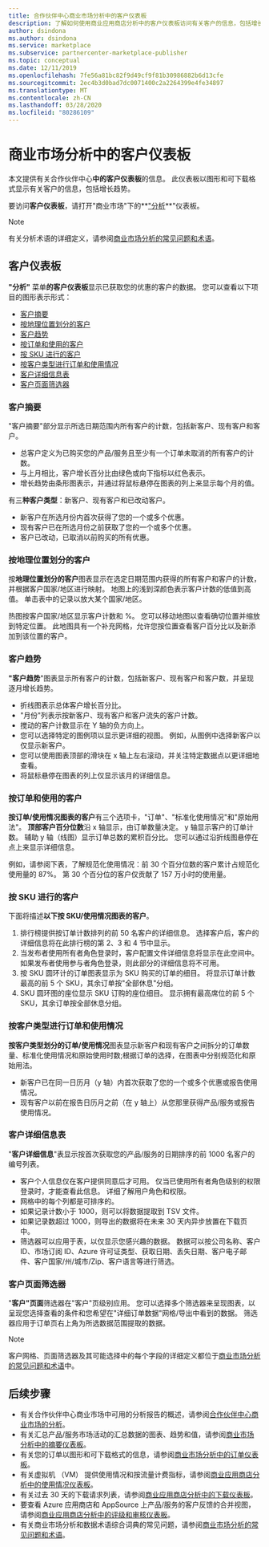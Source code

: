 ```yaml
---
title: 合作伙伴中心商业市场分析中的客户仪表板
description: 了解如何使用商业应用商店分析中的客户仪表板访问有关客户的信息，包括增长趋势。
author: dsindona
ms.author: dsindona
ms.service: marketplace
ms.subservice: partnercenter-marketplace-publisher
ms.topic: conceptual
ms.date: 12/11/2019
ms.openlocfilehash: 7fe56a81bc82f9d49cf9f81b30986882b6d13cfe
ms.sourcegitcommit: 2ec4b3d0bad7dc0071400c2a2264399e4fe34897
ms.translationtype: MT
ms.contentlocale: zh-CN
ms.lasthandoff: 03/28/2020
ms.locfileid: "80286109"
---
```

# <a name="customer-dashboard-in-commercial-marketplace-analytics"></a>商业市场分析中的客户仪表板

本文提供有关合作伙伴中心**中的客户仪表板**的信息。 此仪表板以图形和可下载格式显示有关客户的信息，包括增长趋势。

要访问**客户仪表板**，请打开"商业市场"下的**["分析](https://partner.microsoft.com/dashboard/commercial-marketplace/analytics/summary)**"仪表板。

>[!NOTE]
> 有关分析术语的详细定义，请参阅[商业市场分析的常见问题和术语](./faq-terminology.md)。

## <a name="customer-dashboard"></a>客户仪表板

**"分析"** 菜单**的客户仪表板**显示已获取您的优惠的客户的数据。 您可以查看以下项目的图形表示形式：

- [客户摘要](#customer-summary)
- [按地理位置划分的客户](#customer-by-geography)
- [客户趋势](#customer-trends)
- [按订单和使用的客户](#customers-by-orders-and-usage)
- [按 SKU 进行的客户](#customers-by-skus)
- [按客户类型进行订单和使用情况](#orders-and-usage-by-customer-type)
- [客户详细信息表](#customer-details-table)
- [客户页面筛选器](#customer-page-filters)

### <a name="customer-summary"></a>客户摘要

"客户摘要"部分显示所选日期范围内所有客户的计数，包括新客户、现有客户和客户。

- 总客户定义为已购买您的产品/服务且至少有一个订单未取消的所有客户的计数。
- 与上月相比，客户增长百分比由绿色或向下指标以红色表示。
- 增长趋势由条形图表示，并通过将鼠标悬停在图表的列上来显示每个月的值。

有三**种客户类型**：新客户、现有客户和已改动客户。

- 新客户在所选月份内首次获得了您的一个或多个优惠。
- 现有客户已在所选月份之前获取了您的一个或多个优惠。
- 客户已改动，已取消以前购买的所有优惠。

### <a name="customer-by-geography"></a>按地理位置划分的客户

按**地理位置划分的客户**图表显示在选定日期范围内获得的所有客户和客户的计数，并根据客户国家/地区进行映射。 地图上的浅到深颜色表示客户计数的低值到高值。 单击表中的记录以放大某个国家/地区。

热图按客户国家/地区显示客户计数和 %。 您可以移动地图以查看确切位置并缩放到特定位置。 此地图具有一个补充网格，允许您按位置查看客户百分比以及新添加到该位置的客户。

### <a name="customer-trends"></a>客户趋势

**"客户趋势**"图表显示所有客户的计数，包括新客户、现有客户和客户数，并呈现逐月增长趋势。

- 折线图表示总体客户增长百分比。
- "月份"列表示按新客户、现有客户和客户流失的客户计数。
- 搅动的客户计数显示在 Y 轴的负方向上。
- 您可以选择特定的图例项以显示更详细的视图。 例如，从图例中选择新客户以仅显示新客户。
- 您可以使用图表顶部的滑块在 x 轴上左右滚动，并关注特定数据点以更详细地查看。
- 将鼠标悬停在图表的列上仅显示该月的详细信息。

### <a name="customers-by-orders-and-usage"></a>按订单和使用的客户

**按订单/使用情况图表的客户**有三个选项卡，"订单"、"标准化使用情况"和"原始用法"。 **顶部客户百分位数**沿 x 轴显示，由订单数量决定。 y 轴显示客户的订单计数。 辅助 y 轴（线图）显示订单总数的累积百分比。 您可以通过沿折线图悬停在点上来显示详细信息。

例如，请参阅下表，了解规范化使用情况：前 30 个百分位数的客户累计占规范化使用量的 87%。 第 30 个百分位的客户仅贡献了 157 万小时的使用量。

### <a name="customers-by-skus"></a>按 SKU 进行的客户

下面将描述**以下按 SKU/使用情况图表的客户**。

1. 排行榜提供按订单计数排列的前 50 名客户的详细信息。 选择客户后，客户的详细信息将在此排行榜的第 2、3 和 4 节中显示。
2. 当发布者使用所有者角色登录时，客户配置文件详细信息将显示在此空间中。 如果发布者使用参与者角色登录，则此部分的详细信息将不可用。
3. 按 SKU 圆环计的订单图表显示为 SKU 购买的订单的细目。 将显示订单计数最高的前 5 个 SKU，其余订单按"全部休息"分组。
4. SKU 圆环图的座位显示 SKU 订购的座位细目。 显示拥有最高席位的前 5 个 SKU，其余订单按全部休息分组。

### <a name="orders-and-usage-by-customer-type"></a>按客户类型进行订单和使用情况

**按客户类型划分的订单/使用情况**图表显示新客户和现有客户之间拆分的订单数量、标准化使用情况和原始使用时数;根据订单的选择，在图表中分别规范化和原始用法。

- 新客户已在同一日历月（y 轴）内首次获取了您的一个或多个优惠或报告使用情况。
- 现有客户以前在报告日历月之前（在 y 轴上）从您那里获得产品/服务或报告使用情况。

### <a name="customer-details-table"></a>客户详细信息表

"**客户详细信息**"表显示按首次获取您的产品/服务的日期排序的前 1000 名客户的编号列表。

- 客户个人信息仅在客户提供同意后才可用。 仅当已使用所有者角色级别的权限登录时，才能查看此信息。 详细了解用户角色和权限。
- 网格中的每个列都是可排序的。
- 如果记录计数小于 1000，则可以将数据提取到 TSV 文件。
- 如果记录数超过 1000，则导出的数据将在未来 30 天内异步放置在下载页中。
- 筛选器可以应用于表，以仅显示您感兴趣的数据。 数据可以按公司名称、客户 ID、市场订阅 ID、Azure 许可证类型、获取日期、丢失日期、客户电子邮件、客户国家/州/城市/Zip、客户语言等进行筛选。

### <a name="customer-page-filters"></a>客户页面筛选器

"**客户"页面**筛选器在"客户"页级别应用。 您可以选择多个筛选器来呈现图表，以呈现您选择查看的条件和您希望在"详细订单数据"网格/导出中看到的数据。 筛选器应用于订单页右上角为所选数据范围提取的数据。

>[!NOTE]
> 客户网格、页面筛选器及其可能选择中的每个字段的详细定义都位于[商业市场分析的常见问题和术语](./faq-terminology.md)中。

## <a name="next-steps"></a>后续步骤

- 有关合作伙伴中心商业市场中可用的分析报告的概述，请参阅[合作伙伴中心商业市场的分析](./analytics.md)。
- 有关汇总产品/服务市场活动的汇总数据的图表、趋势和值，请参阅[商业市场分析中的摘要仪表板](./summary-dashboard.md)。
- 有关您的订单以图形和可下载格式的信息，请参阅[商业市场分析中的订单仪表板](./orders-dashboard.md)。
- 有关虚拟机 （VM） 提供使用情况和按流量计费指标，请参阅[商业应用商店分析中的使用情况仪表板](./usage-dashboard.md)。
- 有关过去 30 天的下载请求列表，请参阅[商业应用商店分析中的下载仪表板](./downloads-dashboard.md)。
- 要查看 Azure 应用商店和 AppSource 上产品/服务的客户反馈的合并视图，请参阅[商业应用商店分析中的评级和审核仪表板](./ratings-reviews.md)。
- 有关商业市场分析和数据术语综合词典的常见问题，请参阅[商业市场分析的常见问题和术语](./faq-terminology.md)。
